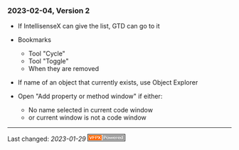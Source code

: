 
### 2023-02-04, Version 2 ###

* If IntellisenseX can give the list, GTD can go to it
* Bookmarks
    * Tool "Cycle"
    * Tool "Toggle"
    * When they are removed
    
* If name of an object that currently exists, use Object Explorer
* Open "Add property or method window" if either:
    * No name selected in current code window
    * or current window is not a code window
--- 
Last changed: _2023-01-29_ ![Picture](./documents/Images/vfpxpoweredby_alternative.gif)

